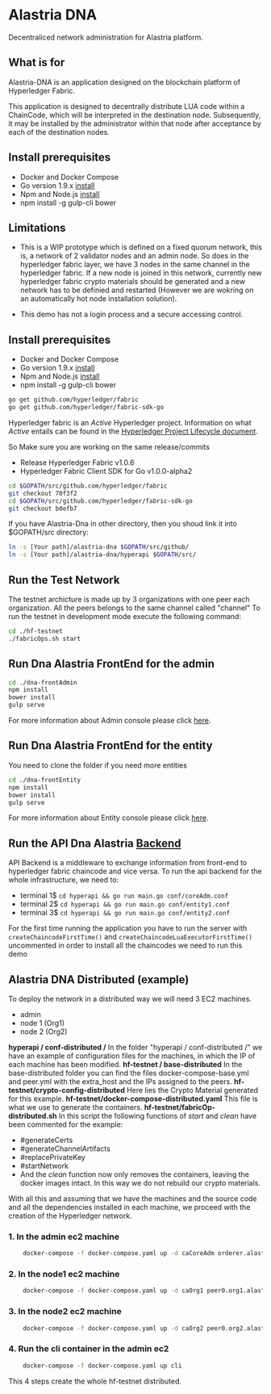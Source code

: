 # Alastria DNA

Decentraliced network administration for Alastria platform.

## What is for

Alastria-DNA is an application designed on the blockchain platform of Hyperledger Fabric.

This application is designed to decentrally distribute LUA code within a ChainCode, which will be interpreted in the destination node. Subsequently, it may be installed by the administrator within that node after acceptance by each of the destination nodes.

## Install prerequisites

- Docker and Docker Compose
- Go version 1.9.x [install](https://golang.org/doc/install)
- Npm and Node.js [install](https://docs.npmjs.com/getting-started/installing-node)
- npm install -g gulp-cli bower

## Limitations
 - This is a WIP prototype which is defined on a fixed quorum network, this is,  a network of 2 validator nodes and an admin node. So does in the hyperledger fabric layer, we have 3 nodes in the same channel in the hyperledger fabric. If a new node is joined in this network, currently new hyperledger fabric crypto materials should be generated and a new network has to be definied and restarted (However we are wokring on an automatically hot node installation solution).

 - This demo has not a login process and a secure accessing control.


## Install prerequisites

- Docker and Docker Compose
- Go version 1.9.x [install](https://golang.org/doc/install)
- Npm and Node.js [install](https://docs.npmjs.com/getting-started/installing-node)
- npm install -g gulp-cli bower

``` bash
go get github.com/hyperledger/fabric
go get github.com/hyperledger/fabric-sdk-go
```

Hyperledger fabric is an _Active_ Hyperledger project. Information on what _Active_ entails can be found in
the [Hyperledger Project Lifecycle document](https://wiki.hyperledger.org/community/project-lifecycle).

So Make sure you are working on the same release/commits

- Release Hyperledger Fabric v1.0.6
- Hyperledger Fabric Client SDK for Go v1.0.0-alpha2

``` bash
cd $GOPATH/src/github.com/hyperledger/fabric
git checkout 70f3f2
cd $GOPATH/src/github.com/hyperledger/fabric-sdk-go
git checkout b0efb7
```

If you have Alastria-Dna in other directory, then you shoud link it into $GOPATH/src directory:

``` bash
ln -s [Your path]/alastria-dna $GOPATH/src/github/
ln -s [Your path]/alastria-dna/hyperapi $GOPATH/src/
```

## Run the Test Network

The testnet archicture is made up by 3 organizations with one peer each organization. All the peers belongs to the same channel called "channel"
To run the testnet in development mode execute the following command:

``` bash
cd ./hf-testnet
./fabricOps.sh start
```

## Run Dna Alastria FrontEnd for the admin

``` bash
cd ./dna-frontAdmin
npm install
bower install
gulp serve
```

For more information about Admin console please click [here](https://github.com/alastria/alastria-dna/blob/develop/dna-frontAdmin/README.md).

## Run Dna Alastria FrontEnd for the entity

You need to clone the folder if you need more entities

``` bash
cd ./dna-frontEntity
npm install
bower install
gulp serve
```

For more information about Entity console please click [here](https://github.com/alastria/alastria-dna/blob/develop/dna-frontEntity/README.md).

## Run the API Dna Alastria [Backend](hyperapi/README.md)

API Backend is a middleware to exchange information from front-end to hyperledger fabric chaincode and vice versa. To run the api backend for the whole infrastructure, we need to:

- terminal 1$ ```cd hyperapi && go run main.go conf/coreAdm.conf```
- terminal 2$ ```cd hyperapi && go run main.go conf/entity1.conf```
- terminal 3$ ```cd hyperapi && go run main.go conf/entity2.conf```

For the first time running the application you have to run the server with ```createChaincodeFirstTime()``` and ```createChaincodeLuaExecutorFirstTime()``` uncommented in order to install all the chaincodes we need to run this demo

## Alastria DNA Distributed (example)

To deploy the network in a distributed way we will need 3 EC2 machines.

- admin
- node 1 (Org1)
- node 2 (Org2)

**hyperapi / conf-distributed /**
In the folder "hyperapi / conf-distributed /" we have an example of configuration files for the machines, in which the IP of each machine has been modified.
**hf-testnet / base-distributed**
In the base-distributed folder you can find the files docker-compose-base.yml and peer.yml with the extra_host and the IPs assigned to the peers.
**hf-testnet/crypto-config-distributed**
Here lies the Crypto Material generated for this example.
**hf-testnet/docker-compose-distributed.yaml**
This file is what we use to generate the containers.
**hf-testnet/fabricOp-distributed.sh**
In this script the following functions of *start* and *clean* have been commented for the example:

- #generateCerts
- #generateChannelArtifacts
- #replacePrivateKey
- #startNetwork
- And the *clean* function now only removes the containers, leaving the docker images intact.
  In this way we do not rebuild our crypto materials.


With all this and assuming that we have the machines and the source code and all the dependencies installed in each machine, we proceed with the creation of the Hyperledger network.

### 1. In the admin ec2 machine

``` bash
    docker-compose -f docker-compose.yaml up -d caCoreAdm orderer.alastria.com peer0.coreAdm.alastria.com
```

### 2. In the node1 ec2 machine

``` bash
    docker-compose -f docker-compose.yaml up -d caOrg1 peer0.org1.alastria.com
```

### 3. In the node2 ec2 machine

``` bash
    docker-compose -f docker-compose.yaml up -d caOrg2 peer0.org2.alastria.com
```

### 4. Run the cli container in the admin ec2

``` bash
    docker-compose -f docker-compose.yaml up cli
```

This 4 steps create the whole hf-testnet distributed.
